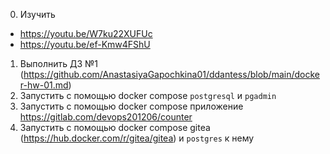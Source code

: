 0) Изучить
- https://youtu.be/W7ku22XUFUc
- https://youtu.be/ef-Kmw4FShU
1) Выполнить ДЗ №1 (https://github.com/AnastasiyaGapochkina01/ddantess/blob/main/docker-hw-01.md)
2) Запустить с помощью docker compose `postgresql` и `pgadmin`
3) Запустить с помощью docker compose приложение https://gitlab.com/devops201206/counter
4) Запустить с помощью docker compose gitea (https://hub.docker.com/r/gitea/gitea) и `postgres` к нему
